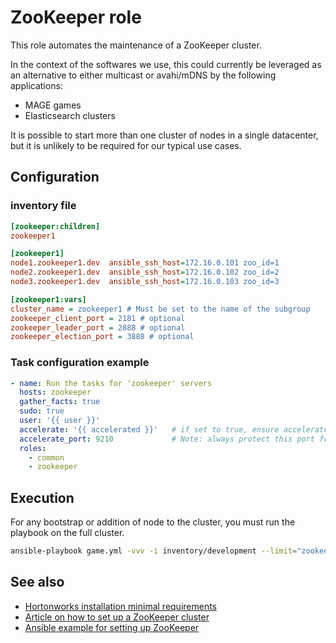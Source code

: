 ZooKeeper role
===============

This role automates the maintenance of a ZooKeeper cluster.

In the context of the softwares we use, this could currently be
leveraged as an alternative to either multicast or avahi/mDNS by the
following applications:

* MAGE games
* Elasticsearch clusters

It is possible to start more than one cluster of nodes in a single datacenter,
but it is unlikely to be required for our typical use cases.

Configuration
--------------

### inventory file

```ini
[zookeeper:children]
zookeeper1

[zookeeper1]
node1.zookeeper1.dev  ansible_ssh_host=172.16.0.101 zoo_id=1
node2.zookeeper1.dev  ansible_ssh_host=172.16.0.102 zoo_id=2
node3.zookeeper1.dev  ansible_ssh_host=172.16.0.103 zoo_id=3

[zookeeper1:vars]
cluster_name = zookeeper1 # Must be set to the name of the subgroup
zookeeper_client_port = 2181 # optional
zookeeper_leader_port = 2888 # optional
zookeeper_election_port = 3888 # optional
```

### Task configuration example

```yaml
- name: Run the tasks for 'zookeeper' servers
  hosts: zookeeper
  gather_facts: true
  sudo: true
  user: '{{ user }}'
  accelerate: '{{ accelerated }}'   # if set to true, ensure accelerate_port is firewalled
  accelerate_port: 9210             # Note: always protect this port from outsiders
  roles:
    - common
    - zookeeper
```

Execution
----------

For any bootstrap or addition of node to the cluster, you must run
the playbook on the full cluster.

```bash
ansible-playbook game.yml -vvv -i inventory/development --limit="zookeeper-1"
```

See also
--------

* [Hortonworks installation minimal requirements](http://docs.hortonworks.com/HDPDocuments/HDP1/HDP-1.3.1/bk_installing_manually_book/content/rpm-chap1-2.html)
* [Article on how to set up a ZooKeeper cluster](http://myjeeva.com/zookeeper-cluster-setup.html)
* [Ansible example for setting up ZooKeeper](https://github.com/ansible/ansible-examples/blob/master/hadoop/roles/zookeeper_servers/tasks/main.yml)
